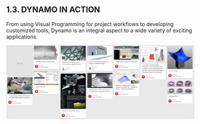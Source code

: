 ## 1.3. DYNAMO IN ACTION

From using Visual Programming for project workflows to developing customized tools, Dynamo is an integral aspect to a wide variety of exciting applications.

![Pinterest Board](images/DynamoInAction-Temp.png)
